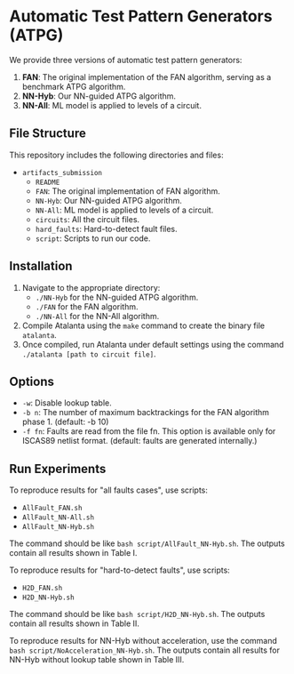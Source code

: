 # Automatic Test Pattern Generators (ATPG)

We provide three versions of automatic test pattern generators:

1. **FAN**: The original implementation of the FAN algorithm, serving as a benchmark ATPG algorithm.
2. **NN-Hyb**: Our NN-guided ATPG algorithm.
3. **NN-All**: ML model is applied to levels of a circuit.

## File Structure

This repository includes the following directories and files:

- `artifacts_submission`
  - `README`
  - `FAN`: The original implementation of FAN algorithm.
  - `NN-Hyb`: Our NN-guided ATPG algorithm.
  - `NN-All`: ML model is applied to levels of a circuit.
  - `circuits`: All the circuit files.
  - `hard_faults`: Hard-to-detect fault files.
  - `script`: Scripts to run our code.

## Installation

1. Navigate to the appropriate directory:
   - `./NN-Hyb` for the NN-guided ATPG algorithm.
   - `./FAN` for the FAN algorithm.
   - `./NN-All` for the NN-All algorithm.
2. Compile Atalanta using the `make` command to create the binary file `atalanta`.
3. Once compiled, run Atalanta under default settings using the command `./atalanta [path to circuit file]`.

## Options

- `-w`: Disable lookup table.
- `-b n`: The number of maximum backtrackings for the FAN algorithm phase 1. (default: -b 10)
- `-f fn`: Faults are read from the file fn. This option is available only for ISCAS89 netlist format. (default: faults are generated internally.)

## Run Experiments

To reproduce results for "all faults cases", use scripts:
- `AllFault_FAN.sh`
- `AllFault_NN-All.sh`
- `AllFault_NN-Hyb.sh`

The command should be like `bash script/AllFault_NN-Hyb.sh`. The outputs contain all results shown in Table I.

To reproduce results for "hard-to-detect faults", use scripts:
- `H2D_FAN.sh`
- `H2D_NN-Hyb.sh`

The command should be like `bash script/H2D_NN-Hyb.sh`. The outputs contain all results shown in Table II.

To reproduce results for NN-Hyb without acceleration, use the command `bash script/NoAcceleration_NN-Hyb.sh`. The outputs contain all results for NN-Hyb without lookup table shown in Table III.
